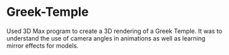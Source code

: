 # Greek-Temple
Used 3D Max program to create a 3D rendering of a Greek Temple. It was to understand the use of camera angles in animations as well as learning mirror effects for models. 
